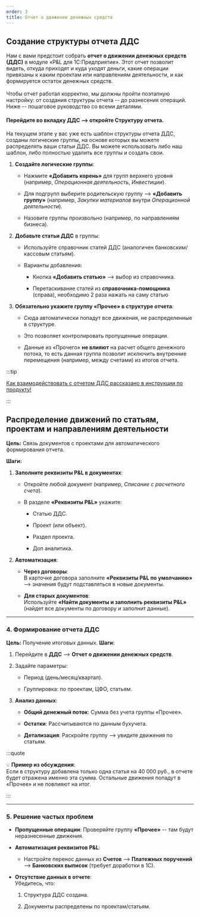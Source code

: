 ```yaml
---
order: 3
title: Отчет о движении денежных средств
---
```


## **Создание структуры отчета ДДС**

Нам с вами предстоит собрать **отчет о движении денежных средств (ДДС)** в модуле «P&L для 1С:Предприятие». Этот отчет позволит видеть, откуда приходят и куда уходят деньги, какие операции привязаны к каким проектам или направлениям деятельности, и как формируется остаток денежных средств.\
\
Чтобы отчет работал корректно, мы должны пройти поэтапную настройку: от создания структуры отчета -- до разнесения операций. Ниже -- пошаговое руководство со всеми деталями.



#### Перейдите во вкладку **ДДС** --> откройте **Структуру отчета**.

На текущем этапе у вас уже есть шаблон структуры отчета ДДС, созданы логические группы, на основе которых вы можете распределять ваши статьи ДДС. Вы можете использовать либо наш шаблон, либо полностью удалить все группы и создать свои.

1. **Создайте логические группы**:

   -  Нажмите **«Добавить корень»** для групп верхнего уровня (например, *Операционная деятельность*, *Инвестиции*).

   -  Для подгрупп выберите родительскую группу --> **«Добавить группу»** (например, *Закупки материалов* внутри *Операционной деятельности*).

   -  Назовите группы произвольно (например, по направлениям бизнеса).

2. **Добавьте статьи ДДС** в группы:

   -  Используйте справочник статей ДДС (аналогичен банковским/кассовым статьям).

   -  Варианты добавления:

      -  Кнопка **«Добавить статью»** --> выбор из справочника.

      -  Перетаскивание статей из **справочника-помощника** (справа), необходимо 2 раза нажать на саму статью

3. **Обязательно укажите группу «Прочее» в структуре отчета**:

   -  Сюда автоматически попадут все движения, не распределенные в структуре.

   -  Это позволяет контролировать пропущенные операции.

   -  Данные из «Прочего» **не влияют** на расчет общего денежного потока, то есть данная группа позволит исключить внутренние перемещения (например, между счетами) из итогов отчета.

:::tip 

[Как взаимодействовать с отчетом ДДС рассказано в инструкции по продукту!](http://work.gp-it.ru:8081/Documentation_PNL/p-l/otchet-dds)

:::

## **Распределение движений по статьям, проектам и направлениям деятельности**

**Цель:** Связь документов с проектами для автоматического формирования отчета.

**Шаги:**

1. **Заполните реквизиты P&L в документах**:

   -  Откройте любой документ (например, *Списание с расчетного счета*).

   -  В разделе **«Реквизиты P&L»** укажите:

      -  Статью ДДС.

      -  Проект (или объект).

      -  Раздел проекта.

      -  Доп аналитика.

2. **Автоматизация**:

   -  **Через договоры**:\
      В карточке договора заполните **«Реквизиты P&L по умолчанию»** --> значения будут подставляться в новые документы.

   -  **Для старых документов**:\
      Используйте **«Найти документы и заполнить реквизиты P&L»** (найдет все документы по договору и заполнит данные).

---

### **4\. Формирование отчета ДДС**

**Цель:** Получение итоговых данных. **Шаги:**

1. Перейдите в **ДДС** --> **Отчет о движении денежных средств**.

2. Задайте параметры:

   -  Период (день/месяц/квартал).

   -  Группировка: по проектам, ЦФО, статьям.

3. **Анализ данных**:

   -  **Общий денежный поток**: Сумма без учета группы «Прочее».

   -  **Остатки**: Рассчитываются по данным бухучета.

   -  **Детализация**: Раскройте группу --> увидите движения по статьям.

:::quote 

💡 **Пример из обсуждения**:\
Если в структуру добавлена только одна статья на 40 000 руб., в отчете будет отражена именно эта сумма. Остальные движения попадут в «Прочее» и не повлияют на итог.

:::

---

### **5\. Решение частых проблем**

-  **Пропущенные операции**: Проверяйте группу **«Прочее»** -- там будут неразнесенные движения.

-  **Автоматизация реквизитов P&L**:

   -  Настройте перенос данных из **Счетов** --> **Платежных поручений** --> **Банковских выписок** (требует доработки в 1С).

-  **Отсутствие данных в отчете**:\
   Убедитесь, что:

   1. Структура ДДС создана.

   2. Документы распределены по проектам/статьям.
